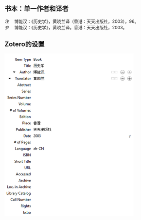 ## 书本：单一作者和译者
*注* 　博能汉：《历史学》，黄晓兰译（香港：天天出版社，2003），96。   
*参* 　博能汉：《历史学》，黄晓兰译。香港：天天出版社，2003。

## Zotero的设置
![书本：单一作者和译者](images/BookSingleAuthorWithEditorChinese.PNG)

